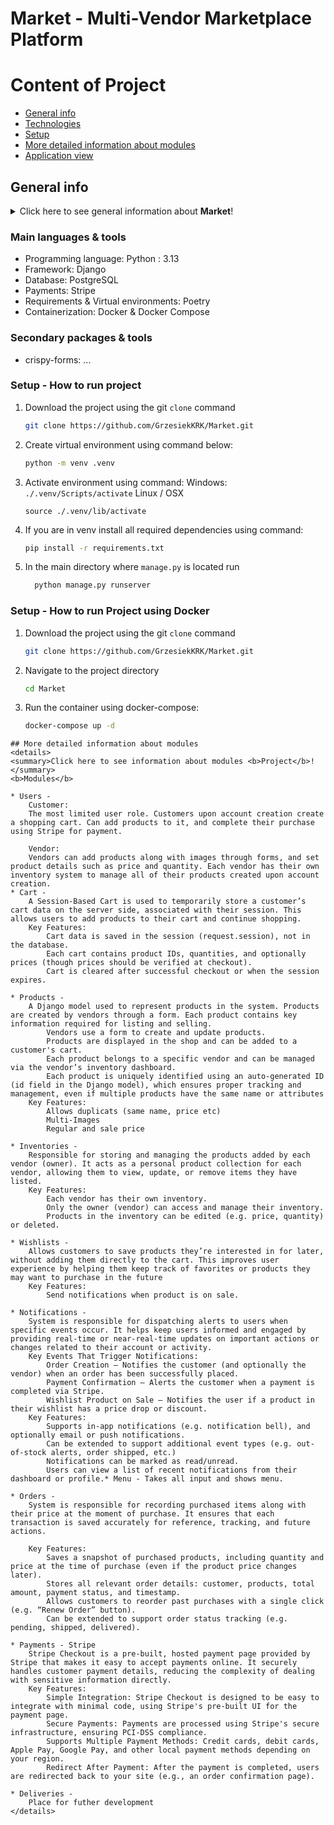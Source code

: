 
# Market - Multi-Vendor Marketplace Platform
# Content of Project
* [General info](#general-info)
* [Technologies](#technologies)
* [Setup](#setup)
* [More detailed information about modules](#more-detailed-information-about-modules)
* [Application view](#application-view)


## General info
<details>
<summary>Click here to see general information about <b>Market</b>!</summary>
<b>Project</b>
Market is an e-commerce marketplace platform that allows multiple vendors to offer their products in one place. Our platform stands out with its flexible system for selling products in various units of measurement (pieces, grams, kilograms, and liters), making it ideal for sellers offering both packaged goods and products sold by weight.
We can create two types of users: customers and vendors, each with different permissions and capabilities. The third type is the admin.

## Main Features
* Multi-Vendor Management - each vendor has access to their own administrative panel
* Intuitive User Interface for both customers and vendors
* Advanced Product Filtering and Search
* Flexible Sales Units - ability to offer products in pieces, grams, kilograms, and liters.
* Session-Based Shopping Cart - shopping cart functionality that persists during user sessions
* Wishlist Functionality - users can mark products and add them to their wishlist to receive notifications when items go on sale
* Order Tracking and Purchase History - users can check their previous orders and easily reorder items
* Stripe Online payment system supporting multiple payment methods
* Reviews and Ratings System for products and vendors

# Advanced Product Management:

  * Creating and modifying products according to vendors needs
  * Adding multiple images to each product
  * Promotion and discount system

</details>

### Main languages & tools
<ul>
<li> Programming language: Python : 3.13</li>
<li> Framework: Django </li>
<li> Database: PostgreSQL </li>
<li> Payments: Stripe</li>
<li> Requirements & Virtual environments: Poetry </li>
<li> Containerization: Docker & Docker Compose</li>
</ul>

### Secondary packages & tools
<uL>
<li> crispy-forms: ...</li>

</ul>

### Setup - How to run project
1) Download the project using the git `clone` command
    ```bash
    git clone https://github.com/GrzesiekKRK/Market.git
    ```
2) Create virtual environment using command below:
    ```bash
    python -m venv .venv
    ```
3) Activate environment using command:
    Windows:
       ```
       ./.venv/Scripts/activate
       ```
    Linux / OSX
    ```
    source ./.venv/lib/activate
    ```
4) If you are in venv install all required dependencies using command:
    ```bash
   pip install -r requirements.txt
   ```
5) In the main directory where `manage.py` is located run
    ```bash
      python manage.py runserver
    ```



### Setup - How to run Project using Docker
1) Download the project using the git `clone` command
    ```bash
    git clone https://github.com/GrzesiekKRK/Market.git
    ```
2)  Navigate to the project directory
    ```bash
    cd Market
    ```
3) Run the container using docker-compose:
   ```bash
   docker-compose up -d
   ```

```
## More detailed information about modules
<details>
<summary>Click here to see information about modules <b>Project</b>!</summary>
<b>Modules</b>

* Users -
    Customer:
    The most limited user role. Customers upon account creation create a shopping cart. Can add products to it, and complete their purchase using Stripe for payment.

    Vendor:
    Vendors can add products along with images through forms, and set product details such as price and quantity. Each vendor has their own inventory system to manage all of their products created upon account creation.
* Cart -
    A Session-Based Cart is used to temporarily store a customer’s cart data on the server side, associated with their session. This allows users to add products to their cart and continue shopping.
    Key Features:
        Cart data is saved in the session (request.session), not in the database.
        Each cart contains product IDs, quantities, and optionally prices (though prices should be verified at checkout).
        Cart is cleared after successful checkout or when the session expires.

* Products -
    A Django model used to represent products in the system. Products are created by vendors through a form. Each product contains key information required for listing and selling.
        Vendors use a form to create and update products.
        Products are displayed in the shop and can be added to a customer's cart.
        Each product belongs to a specific vendor and can be managed via the vendor’s inventory dashboard.
        Each product is uniquely identified using an auto-generated ID (id field in the Django model), which ensures proper tracking and management, even if multiple products have the same name or attributes
    Key Features:
        Allows duplicats (same name, price etc)
        Multi-Images
        Regular and sale price

* Inventories -
    Responsible for storing and managing the products added by each vendor (owner). It acts as a personal product collection for each vendor, allowing them to view, update, or remove items they have listed.
    Key Features:
        Each vendor has their own inventory.
        Only the owner (vendor) can access and manage their inventory.
        Products in the inventory can be edited (e.g. price, quantity) or deleted.

* Wishlists -
    Allows customers to save products they’re interested in for later, without adding them directly to the cart. This improves user experience by helping them keep track of favorites or products they may want to purchase in the future
    Key Features:
        Send notifications when product is on sale.

* Notifications -
    System is responsible for dispatching alerts to users when specific events occur. It helps keep users informed and engaged by providing real-time or near-real-time updates on important actions or changes related to their account or activity.
    Key Events That Trigger Notifications:
        Order Creation – Notifies the customer (and optionally the vendor) when an order has been successfully placed.
        Payment Confirmation – Alerts the customer when a payment is completed via Stripe.
        Wishlist Product on Sale – Notifies the user if a product in their wishlist has a price drop or discount.
    Key Features:
        Supports in-app notifications (e.g. notification bell), and optionally email or push notifications.
        Can be extended to support additional event types (e.g. out-of-stock alerts, order shipped, etc.)
        Notifications can be marked as read/unread.
        Users can view a list of recent notifications from their dashboard or profile.* Menu - Takes all input and shows menu.

* Orders -
    System is responsible for recording purchased items along with their price at the moment of purchase. It ensures that each transaction is saved accurately for reference, tracking, and future actions.

    Key Features:
        Saves a snapshot of purchased products, including quantity and price at the time of purchase (even if the product price changes later).
        Stores all relevant order details: customer, products, total amount, payment status, and timestamp.
        Allows customers to reorder past purchases with a single click (e.g. “Renew Order” button).
        Can be extended to support order status tracking (e.g. pending, shipped, delivered).

* Payments - Stripe
    Stripe Checkout is a pre-built, hosted payment page provided by Stripe that makes it easy to accept payments online. It securely handles customer payment details, reducing the complexity of dealing with sensitive information directly.
    Key Features:
        Simple Integration: Stripe Checkout is designed to be easy to integrate with minimal code, using Stripe's pre-built UI for the payment page.
        Secure Payments: Payments are processed using Stripe's secure infrastructure, ensuring PCI-DSS compliance.
        Supports Multiple Payment Methods: Credit cards, debit cards, Apple Pay, Google Pay, and other local payment methods depending on your region.
        Redirect After Payment: After the payment is completed, users are redirected back to your site (e.g., an order confirmation page).

* Deliveries -
    Place for futher development
</details>


